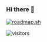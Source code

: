 ### Hi there 👋

[![roadmap.sh](https://api.roadmap.sh/v1-badge/tall/649013f2779070ae624b432a?variant=dark)](https://roadmap.sh)

![visitors](https://visitor-badge.glitch.me/badge?page_id=page.id&left_color=green&right_color=red)
<!--
**xarop-pa-toss/xarop-pa-toss** is a ✨ _special_ ✨ repository because its `README.md` (this file) appears on your GitHub profile.

Here are some ideas to get you started:

- 🔭 I’m currently working on ...
- 🌱 I’m currently learning ...
- 👯 I’m looking to collaborate on ...
- 🤔 I’m looking for help with ...
- 💬 Ask me about ...
- 📫 How to reach me: ...
- 😄 Pronouns: ...
- ⚡ Fun fact: ...
-->

